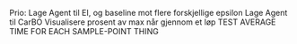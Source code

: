 Prio:
    Lage Agent til EI, og baseline mot flere forskjellige epsilon
    Lage Agent til CarBO
    Visualisere prosent av max når gjennom et løp
    TEST AVERAGE TIME FOR EACH SAMPLE-POINT THING
